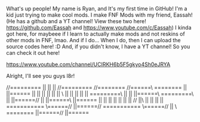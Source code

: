 What's up people! My name is Ryan, and It's my first time in GitHub! I'm a kid just trying to make cool mods. I make FNF Mods with my friend, Eassah!
(He has a github and a YT channel! View these two here! https://github.com/Eassah and https://www.youtube.com/c/Eassah)
I kinda got here, for maybeee if I learn to actually make mods and not reskins of other mods in FNF, lmao.
And if I do... When I do, then I can upload the source codes here! :D
And, if you didn't know, I have a YT channel! So you can check it out here!

https://www.youtube.com/channel/UCIRKH6b5F5gkyo4Sh0eJRYA

Alright, I'll see you guys l8r!


//========= ||      ||   ||           //========= //========   //======\\  ======== ||         ||======
||          ||      ||   ||           ||          ||       \\  ||      ||     ||    ||         ||
=========\\ ||      ||   ||======\\   =========\\ ||           ||======//     ||    ||======\\ ||======
         || ||      ||   ||      ||            || ||       //  ||\\           ||    ||      || ||
=========== \\======//   ||======//   =========== \\======//   ||  \\      ======== ||======// ||======
